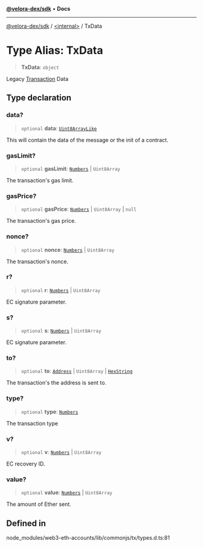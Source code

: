 [**@velora-dex/sdk**](../../README.md) • **Docs**

***

[@velora-dex/sdk](../../globals.md) / [\<internal\>](../README.md) / TxData

# Type Alias: TxData

> **TxData**: `object`

Legacy [Transaction](../namespaces/home_velenir-gnx570_Projects_Paraswap_paraswap-sdk_node_modules_web3-types_lib_commonjs_index/interfaces/Transaction.md) Data

## Type declaration

### data?

> `optional` **data**: [`Uint8ArrayLike`](Uint8ArrayLike.md)

This will contain the data of the message or the init of a contract.

### gasLimit?

> `optional` **gasLimit**: [`Numbers`](Numbers.md) \| `Uint8Array`

The transaction's gas limit.

### gasPrice?

> `optional` **gasPrice**: [`Numbers`](Numbers.md) \| `Uint8Array` \| `null`

The transaction's gas price.

### nonce?

> `optional` **nonce**: [`Numbers`](Numbers.md) \| `Uint8Array`

The transaction's nonce.

### r?

> `optional` **r**: [`Numbers`](Numbers.md) \| `Uint8Array`

EC signature parameter.

### s?

> `optional` **s**: [`Numbers`](Numbers.md) \| `Uint8Array`

EC signature parameter.

### to?

> `optional` **to**: [`Address`](../classes/Address.md) \| `Uint8Array` \| [`HexString`](HexString.md)

The transaction's the address is sent to.

### type?

> `optional` **type**: [`Numbers`](Numbers.md)

The transaction type

### v?

> `optional` **v**: [`Numbers`](Numbers.md) \| `Uint8Array`

EC recovery ID.

### value?

> `optional` **value**: [`Numbers`](Numbers.md) \| `Uint8Array`

The amount of Ether sent.

## Defined in

node\_modules/web3-eth-accounts/lib/commonjs/tx/types.d.ts:81
